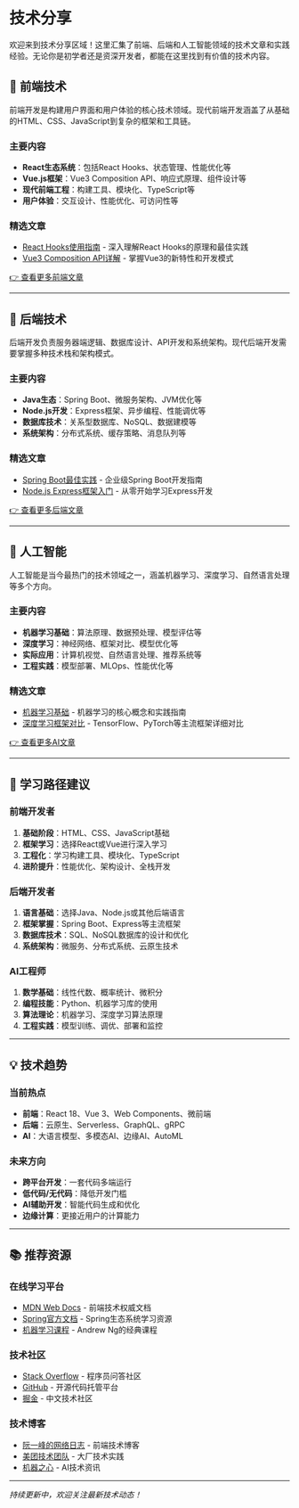 # 技术分享

欢迎来到技术分享区域！这里汇集了前端、后端和人工智能领域的技术文章和实践经验。无论你是初学者还是资深开发者，都能在这里找到有价值的技术内容。

## 📱 前端技术

前端开发是构建用户界面和用户体验的核心技术领域。现代前端开发涵盖了从基础的HTML、CSS、JavaScript到复杂的框架和工具链。

### 主要内容
- **React生态系统**：包括React Hooks、状态管理、性能优化等
- **Vue.js框架**：Vue3 Composition API、响应式原理、组件设计等
- **现代前端工程**：构建工具、模块化、TypeScript等
- **用户体验**：交互设计、性能优化、可访问性等

### 精选文章
- [React Hooks使用指南](Frontend/react_hooks.md) - 深入理解React Hooks的原理和最佳实践
- [Vue3 Composition API详解](Frontend/vue3_composition.md) - 掌握Vue3的新特性和开发模式

[👉 查看更多前端文章](Frontend/)

---

## 🔧 后端技术

后端开发负责服务器端逻辑、数据库设计、API开发和系统架构。现代后端开发需要掌握多种技术栈和架构模式。

### 主要内容
- **Java生态**：Spring Boot、微服务架构、JVM优化等
- **Node.js开发**：Express框架、异步编程、性能调优等
- **数据库技术**：关系型数据库、NoSQL、数据建模等
- **系统架构**：分布式系统、缓存策略、消息队列等

### 精选文章
- [Spring Boot最佳实践](Backend/spring_boot_best_practices.md) - 企业级Spring Boot开发指南
- [Node.js Express框架入门](Backend/nodejs_express.md) - 从零开始学习Express开发

[👉 查看更多后端文章](Backend/)

---

## 🤖 人工智能

人工智能是当今最热门的技术领域之一，涵盖机器学习、深度学习、自然语言处理等多个方向。

### 主要内容
- **机器学习基础**：算法原理、数据预处理、模型评估等
- **深度学习**：神经网络、框架对比、模型优化等
- **实际应用**：计算机视觉、自然语言处理、推荐系统等
- **工程实践**：模型部署、MLOps、性能优化等

### 精选文章
- [机器学习基础](AI/machine_learning_basics.md) - 机器学习的核心概念和实践指南
- [深度学习框架对比](AI/deep_learning_frameworks.md) - TensorFlow、PyTorch等主流框架详细对比

[👉 查看更多AI文章](AI/)

---

## 🎯 学习路径建议

### 前端开发者
1. **基础阶段**：HTML、CSS、JavaScript基础
2. **框架学习**：选择React或Vue进行深入学习
3. **工程化**：学习构建工具、模块化、TypeScript
4. **进阶提升**：性能优化、架构设计、全栈开发

### 后端开发者
1. **语言基础**：选择Java、Node.js或其他后端语言
2. **框架掌握**：Spring Boot、Express等主流框架
3. **数据库技术**：SQL、NoSQL数据库的设计和优化
4. **系统架构**：微服务、分布式系统、云原生技术

### AI工程师
1. **数学基础**：线性代数、概率统计、微积分
2. **编程技能**：Python、机器学习库的使用
3. **算法理论**：机器学习、深度学习算法原理
4. **工程实践**：模型训练、调优、部署和监控

---

## 💡 技术趋势

### 当前热点
- **前端**：React 18、Vue 3、Web Components、微前端
- **后端**：云原生、Serverless、GraphQL、gRPC
- **AI**：大语言模型、多模态AI、边缘AI、AutoML

### 未来方向
- **跨平台开发**：一套代码多端运行
- **低代码/无代码**：降低开发门槛
- **AI辅助开发**：智能代码生成和优化
- **边缘计算**：更接近用户的计算能力

---

## 📚 推荐资源

### 在线学习平台
- [MDN Web Docs](https://developer.mozilla.org/) - 前端技术权威文档
- [Spring官方文档](https://spring.io/) - Spring生态系统学习资源
- [机器学习课程](https://www.coursera.org/learn/machine-learning) - Andrew Ng的经典课程

### 技术社区
- [Stack Overflow](https://stackoverflow.com/) - 程序员问答社区
- [GitHub](https://github.com/) - 开源代码托管平台
- [掘金](https://juejin.cn/) - 中文技术社区

### 技术博客
- [阮一峰的网络日志](http://www.ruanyifeng.com/blog/) - 前端技术博客
- [美团技术团队](https://tech.meituan.com/) - 大厂技术实践
- [机器之心](https://www.jiqizhixin.com/) - AI技术资讯

---

*持续更新中，欢迎关注最新技术动态！*